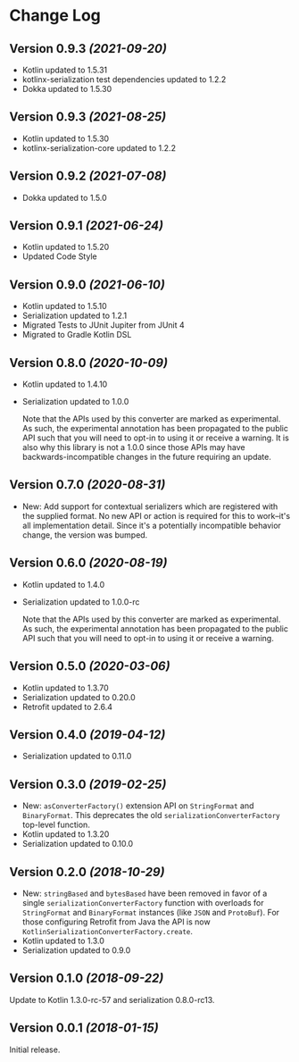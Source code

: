 Change Log
==========

Version 0.9.3 *(2021-09-20)*
----------------------------
* Kotlin updated to 1.5.31
* kotlinx-serialization test dependencies updated to 1.2.2
* Dokka updated to 1.5.30

Version 0.9.3 *(2021-08-25)*
----------------------------

* Kotlin updated to 1.5.30
* kotlinx-serialization-core updated to 1.2.2

Version 0.9.2 *(2021-07-08)*
----------------------------

* Dokka updated to 1.5.0

Version 0.9.1 *(2021-06-24)*
----------------------------

* Kotlin updated to 1.5.20
* Updated Code Style

Version 0.9.0 *(2021-06-10)*
----------------------------

* Kotlin updated to 1.5.10
* Serialization updated to 1.2.1
* Migrated Tests to JUnit Jupiter from JUnit 4
* Migrated to Gradle Kotlin DSL

Version 0.8.0 *(2020-10-09)*
----------------------------

* Kotlin updated to 1.4.10
* Serialization updated to 1.0.0

  Note that the APIs used by this converter are marked as experimental. As such, the experimental annotation has been
  propagated to the public API such that you will need to opt-in to using it or receive a warning. It is also why this
  library is not a 1.0.0 since those APIs may have backwards-incompatible changes in the future requiring an update.

Version 0.7.0 *(2020-08-31)*
----------------------------

* New: Add support for contextual serializers which are registered with the supplied format. No new API or action is
  required for this to work–it's all implementation detail. Since it's a potentially incompatible behavior change, the
  version was bumped.

Version 0.6.0 *(2020-08-19)*
----------------------------

* Kotlin updated to 1.4.0
* Serialization updated to 1.0.0-rc

  Note that the APIs used by this converter are marked as experimental. As such, the experimental annotation has been
  propagated to the public API such that you will need to opt-in to using it or receive a warning.

Version 0.5.0 *(2020-03-06)*
----------------------------

* Kotlin updated to 1.3.70
* Serialization updated to 0.20.0
* Retrofit updated to 2.6.4

Version 0.4.0 *(2019-04-12)*
----------------------------

* Serialization updated to 0.11.0

Version 0.3.0 *(2019-02-25)*
----------------------------

* New: `asConverterFactory()` extension API on `StringFormat` and `BinaryFormat`. This deprecates the
  old `serializationConverterFactory` top-level function.
* Kotlin updated to 1.3.20
* Serialization updated to 0.10.0

Version 0.2.0 *(2018-10-29)*
----------------------------

* New: `stringBased` and `bytesBased` have been removed in favor of a single
  `serializationConverterFactory` function with overloads for `StringFormat` and `BinaryFormat`
  instances (like `JSON` and `ProtoBuf`). For those configuring Retrofit from Java the API is now
  `KotlinSerializationConverterFactory.create`.
* Kotlin updated to 1.3.0
* Serialization updated to 0.9.0

Version 0.1.0 *(2018-09-22)*
----------------------------

Update to Kotlin 1.3.0-rc-57 and serialization 0.8.0-rc13.


Version 0.0.1 *(2018-01-15)*
----------------------------

Initial release.
